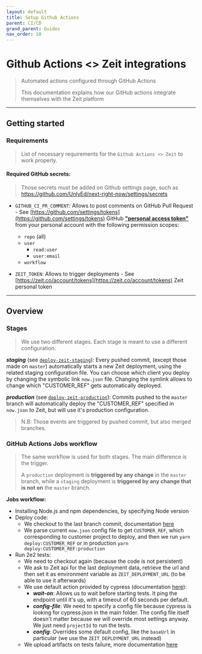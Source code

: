 ```yaml
---
layout: default
title: Setup Github Actions
parent: CI/CD
grand_parent: Guides
nav_order: 10
---
```


# Github Actions <> Zeit integrations

> Automated actions configured through GitHub Actions
>
> This documentation explains how our GitHub actions integrate themselves with the Zeit platform

---

## Getting started

### Requirements

> List of necessary requirements for the `Github Actions <> Zeit` to work properly.

#### Required GitHub secrets:

> Those secrets must be added on Github settings page, such as https://github.com/UnlyEd/next-right-now/settings/secrets

- `GITHUB_CI_PR_COMMENT`: Allows to post comments on GitHub Pull Request - See [https://github.com/settings/tokens](https://github.com/settings/tokens)
  GitHub **["personal access token"](https://github.com/settings/tokens)** from your personal account with the following permission scopes:
  - `repo` (all)
  - `user`
    - `read:user`
    - `user:email`
  - `workflow`

- `ZEIT_TOKEN`: Allows to trigger deployments - See [https://zeit.co/account/tokens](https://zeit.co/account/tokens)
  Zeit personal token

---

## Overview
### Stages

> We use two different stages. Each stage is meant to use a different configuration.

_**staging**_ (see [`deploy-zeit-staging`](./deploy-zeit-staging.yml)):
Every pushed commit, (except those made on `master`) automatically starts a new Zeit deployment, using the related staging configuration file.
You can choose which client you deploy by changing the symbolic link `now.json` file.
Changing the symlink allows to change which "CUSTOMER_REF" gets automatically deployed.

_**production**_ (see [`deploy-zeit-production`](./deploy-zeit-production.yml)):
Commits pushed to the `master` branch will automatically deploy the "CUSTOMER_REF" specified in `now.json` to Zeit, but will use it's production configuration.

> N.B: Those events are triggered by pushed commit, but also merged branches.

### GitHub Actions Jobs workflow

> The same workflow is used for both stages. The main difference is the trigger.
>
> A `production` deployment is **triggered by any change** in the `master` branch,
> while a `staging` deployment is **triggered by any change that is not on** the `master` branch.

**Jobs workflow:**
* Installing Node.js and npm dependencies, by specifying Node version
* Deploy code:
    * We checkout to the last branch commit, documentation [here](https://github.com/cypress-io/github-action)
    * We parse current `now.json` config file to get `CUSTOMER_REF`, which corresponding to customer project to deploy, and then we run `yarn deploy:CUSTOMER_REF` or in production `yarn deploy:CUSTOMER_REF:production`
* Run 2e2 tests:
    * We need to checkout again (because the code is not persistent)
    * We ask to Zeit api for the last deployment data, retrieve the url and then set it as environment variable as `ZEIT_DEPLOYMENT_URL` (to be able to use it afterwards)
    * We use default action provided by cypress (documentation [here](https://github.com/cypress-io/github-action)):
        * _**wait-on**_: Allows us to wait before starting tests. It ping the endpoint until it's up, with a timeout of 60 seconds per default.
        * _**config-file**_: We need to specify a config file because cypress is looking for cypress.json in the main folder.
            The config file itself doesn't matter because we will override most settings anyway. We just need `projectId` to run the tests.
        * _**config**_: Overrides some default config, like the `baseUrl` in particular (we use the `ZEIT_DEPLOYMENT_URL` instead)
    * We upload artifacts on tests failure, more documentation [here](https://help.github.com/en/actions/automating-your-workflow-with-github-actions/persisting-workflow-data-using-artifacts)
